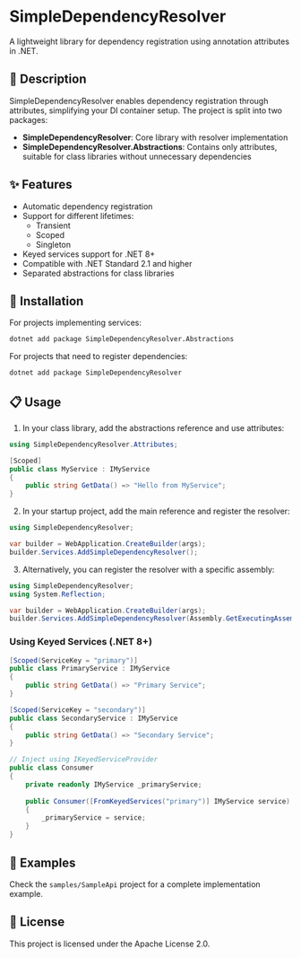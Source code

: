 # SimpleDependencyResolver

A lightweight library for dependency registration using annotation attributes in .NET.

## 📝 Description

SimpleDependencyResolver enables dependency registration through attributes, simplifying your DI container setup. The project is split into two packages:

- **SimpleDependencyResolver**: Core library with resolver implementation
- **SimpleDependencyResolver.Abstractions**: Contains only attributes, suitable for class libraries without unnecessary dependencies

## ✨ Features

- Automatic dependency registration
- Support for different lifetimes:
    - Transient
    - Scoped
    - Singleton
- Keyed services support for .NET 8+
- Compatible with .NET Standard 2.1 and higher
- Separated abstractions for class libraries

## 🚀 Installation

For projects implementing services:
```sh
dotnet add package SimpleDependencyResolver.Abstractions
```

For projects that need to register dependencies:
```sh
dotnet add package SimpleDependencyResolver
```

## 📋 Usage

1. In your class library, add the abstractions reference and use attributes:

```csharp
using SimpleDependencyResolver.Attributes;

[Scoped]
public class MyService : IMyService
{
    public string GetData() => "Hello from MyService";
}
```

2. In your startup project, add the main reference and register the resolver:

```csharp
using SimpleDependencyResolver;

var builder = WebApplication.CreateBuilder(args);
builder.Services.AddSimpleDependencyResolver();
```

3. Alternatively, you can register the resolver with a specific assembly:

```csharp
using SimpleDependencyResolver;
using System.Reflection;

var builder = WebApplication.CreateBuilder(args);
builder.Services.AddSimpleDependencyResolver(Assembly.GetExecutingAssembly());
```

### Using Keyed Services (.NET 8+)

```csharp
[Scoped(ServiceKey = "primary")]
public class PrimaryService : IMyService
{
    public string GetData() => "Primary Service";
}

[Scoped(ServiceKey = "secondary")]
public class SecondaryService : IMyService
{
    public string GetData() => "Secondary Service";
}

// Inject using IKeyedServiceProvider
public class Consumer
{
    private readonly IMyService _primaryService;
        
    public Consumer([FromKeyedServices("primary")] IMyService service)
    {
        _primaryService = service;
    }
}
```

## 🧩 Examples

Check the `samples/SampleApi` project for a complete implementation example.

## 📄 License

This project is licensed under the Apache License 2.0.